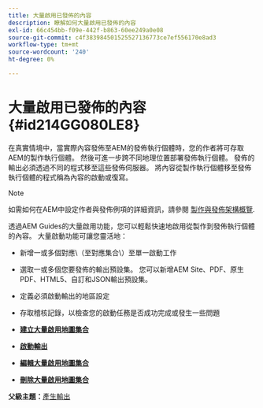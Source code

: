 ```yaml
---
title: 大量啟用已發佈的內容
description: 瞭解如何大量啟用已發佈的內容
exl-id: 66c454bb-f09e-442f-b863-60ee249a0e08
source-git-commit: c4f383984501525527136773ce7ef556170e8ad3
workflow-type: tm+mt
source-wordcount: '240'
ht-degree: 0%

---
```


# 大量啟用已發佈的內容 {#id214GG080LE8}

在真實情境中，當實際內容發佈至AEM的發佈執行個體時，您的作者將可存取AEM的製作執行個體。 然後可進一步跨不同地理位置部署發佈執行個體。 發佈的輸出必須透過不同的程式移至這些發佈伺服器。 將內容從製作執行個體移至發佈執行個體的程式稱為內容的啟動或復寫。

>[!NOTE]
>
> 如需如何在AEM中設定作者與發佈例項的詳細資訊，請參閱 [製作與發佈架構概覽](https://experienceleague.adobe.com/docs/experience-manager-screens/user-guide/administering/author-publish/author-publish-architecture-overview.html?lang=en#prerequisites).

透過AEM Guides的大量啟用功能，您可以輕鬆快速地啟用從製作到發佈執行個體的內容。 大量啟動功能可讓您靈活地：

- 新增一或多個對應\（至對應集合\）至單一啟動工作

- 選取一或多個您要發佈的輸出預設集。 您可以新增AEM Site、PDF、原生PDF、HTML5、自訂和JSON輸出預設集。


- 定義必須啟動輸出的地區設定

- 存取稽核記錄，以檢查您的啟動任務是否成功完成或發生一些問題


- **[建立大量啟用地圖集合](conf-bulk-activation-create-map-collection.md)**

- **[啟動輸出](conf-bulk-activation-publish-map-collection.md)**

- **[編輯大量啟用地圖集合](conf-bulk-activation-edit-map-collection.md)**

- **[刪除大量啟用地圖集合](conf-bulk-activation-delete-map-collection.md)**


**父級主題：**[&#x200B;產生輸出](generate-output.md)
